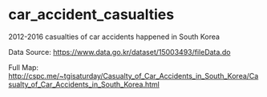 # car_accident_casualties
2012-2016 casualties of car accidents happened in South Korea

Data Source: https://www.data.go.kr/dataset/15003493/fileData.do

Full Map: http://cspc.me/~tgisaturday/Casualty_of_Car_Accidents_in_South_Korea/Casualty_of_Car_Accidents_in_South_Korea.html


